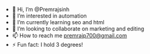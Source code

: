 - 👋 Hi, I’m @Premrajsinh
- 👀 I’m interested in automation
- 🌱 I’m currently learning seo and html
- 💞️ I’m looking to collaborate on marketing and editing
- 📫 How to reach me premrajp700@gmail.com
- ⚡ Fun fact: I hold 3 degrees!

<!---
Premrajsinh/Premrajsinh is a ✨ special ✨ repository because its `README.md` (this file) appears on your GitHub profile.
You can click the Preview link to take a look at your changes.
--->
